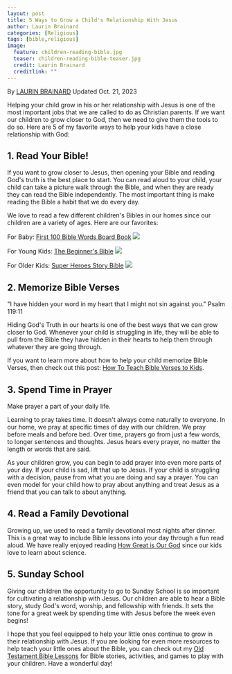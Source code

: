 ```yaml
---
layout: post
title: 5 Ways to Grow a Child's Relationship With Jesus
author: Laurin Brainard
categories: [Religious]
tags: [bible,religious]
image:
  feature: children-reading-bible.jpg
  teaser: children-reading-bible-teaser.jpg
  credit: Laurin Brainard
  creditlink: ""
---
```

By [LAURIN BRAINARD](https://theprimarybrain.com/menu/about/) Updated Oct. 21, 2023

Helping your child grow in his or her relationship with Jesus is one of the most important jobs that we are called to do as Christian parents. If we want our children to grow closer to God, then we need to give them the tools to do so. Here are 5 of my favorite ways to help your kids have a close relationship with God:

## 1. Read Your Bible!
If you want to grow closer to Jesus, then opening your Bible and reading God's truth is the best place to start. You can read aloud to your child, your child can take a picture walk through the Bible, and when they are ready they can read the Bible independently. The most important thing is make reading the Bible a habit that we do every day.

We love to read a few different children's Bibles in our homes since our children are a variety of ages. Here are our favorites:

For Baby: [First 100 Bible Words Board Book](https://amzn.to/3tK1UMU)
<a href="https://www.amazon.com/First-100-Bible-Words-Padded/dp/1684490685?crid=19G4I9EK20ZCX&keywords=first+100+bible+words&qid=1697908844&sprefix=first+100+bible+words%2Caps%2C170&sr=8-1&linkCode=li2&tag=theprimarybra-20&linkId=41f493886d71a3f49729c96031bd4fa6&language=en_US&ref_=as_li_ss_il" target="_blank"><img border="0" src="//ws-na.amazon-adsystem.com/widgets/q?_encoding=UTF8&ASIN=1684490685&Format=_SL160_&ID=AsinImage&MarketPlace=US&ServiceVersion=20070822&WS=1&tag=theprimarybra-20&language=en_US" ></a><img src="https://ir-na.amazon-adsystem.com/e/ir?t=theprimarybra-20&language=en_US&l=li2&o=1&a=1684490685" width="1" height="1" border="0" alt="" style="border:none !important; margin:0px !important;" />

For Young Kids: [The Beginner's Bible](https://amzn.to/3Qs0e3x)
<a href="https://www.amazon.com/Beginners-Bible-Timeless-Childrens-Stories/dp/031075013X?crid=KOOELNQA69E7&keywords=beginners+bible&qid=1697908785&sprefix=beginners+bible%2Caps%2C160&sr=8-1&linkCode=li3&tag=theprimarybra-20&linkId=109b18acc7946fd1578657759380ef4e&language=en_US&ref_=as_li_ss_il" target="_blank"><img border="0" src="//ws-na.amazon-adsystem.com/widgets/q?_encoding=UTF8&ASIN=031075013X&Format=_SL250_&ID=AsinImage&MarketPlace=US&ServiceVersion=20070822&WS=1&tag=theprimarybra-20&language=en_US" ></a><img src="https://ir-na.amazon-adsystem.com/e/ir?t=theprimarybra-20&language=en_US&l=li3&o=1&a=031075013X" width="1" height="1" border="0" alt="" style="border:none !important; margin:0px !important;" />

For Older Kids: [Super Heroes Story Bible](https://amzn.to/404gqLo)
<a href="https://www.amazon.com/NIrV-Super-Heroes-Bible-Hardcover/dp/0310744377?crid=1APLXMA9KS7E2&keywords=super+heroes+story+bible&qid=1697908875&sprefix=super+heroes+story+bible%2Caps%2C163&sr=8-5&linkCode=li2&tag=theprimarybra-20&linkId=59e7489d553253f7821fe6f2cc2ff442&language=en_US&ref_=as_li_ss_il" target="_blank"><img border="0" src="//ws-na.amazon-adsystem.com/widgets/q?_encoding=UTF8&ASIN=0310744377&Format=_SL160_&ID=AsinImage&MarketPlace=US&ServiceVersion=20070822&WS=1&tag=theprimarybra-20&language=en_US" ></a><img src="https://ir-na.amazon-adsystem.com/e/ir?t=theprimarybra-20&language=en_US&l=li2&o=1&a=0310744377" width="1" height="1" border="0" alt="" style="border:none !important; margin:0px !important;" />

## 2. Memorize Bible Verses
"I have hidden your word in my heart that I might not sin against you." Psalm 119:11 

Hiding God's Truth in our hearts is one of the best ways that we can grow closer to God. Whenever your child is struggling in life, they will be able to pull from the Bible they have hidden in their hearts to help them through whatever they are going through.

If you want to learn more about how to help your child memorize Bible Verses, then check out this post: [How To Teach Bible Verses to Kids](https://theprimarybrain.com/religious/2020/01/31/How-To-Teach-Bible-Verses-To-Kids/).

## 3. Spend Time in Prayer  
Make prayer a part of your daily life. 

Learning to pray takes time. It doesn't always come naturally to everyone. In our home, we pray at specific times of day with our children. We pray before meals and before bed. Over time, prayers go from just a few words, to longer sentences and thoughts. Jesus hears every prayer, no matter the length or words that are said. 

As your children grow, you can begin to add prayer into even more parts of your day. If your child is sad, lift that up to Jesus. If your child is struggling with a decision, pause from what you are doing and say a prayer. You can even model for your child how to pray about anything and treat Jesus as a friend that you can talk to about anything. 

## 4. Read a Family Devotional
Growing up, we used to read a family devotional most nights after dinner. This is a great way to include Bible lessons into your day through a fun read aloud. We have really enjoyed reading [How Great is Our God](https://amzn.to/3Qqo4MZ) since our kids love to learn about science. 

## 5. Sunday School
Giving our children the opportunity to go to Sunday School is so important for cultivating a relationship with Jesus. Our children are able to hear a Bible story, study God's word, worship, and fellowship with friends. It sets the tone for a great week by spending time with Jesus before the week even begins!

I hope that you feel equipped to help your little ones continue to grow in their relationship with Jesus. If you are looking for even more resources to help teach your little ones about the Bible, you can check out my [Old Testament Bible Lessons](https://www.teacherspayteachers.com/Product/Old-Testament-Bible-Lessons-Activities-Curriculum-for-Little-Learners-5415887?utm_source=PB%20Blog&utm_campaign=OT%20Bible%20Bundle) for Bible stories, activities, and games to play with your children. Have a wonderful day!